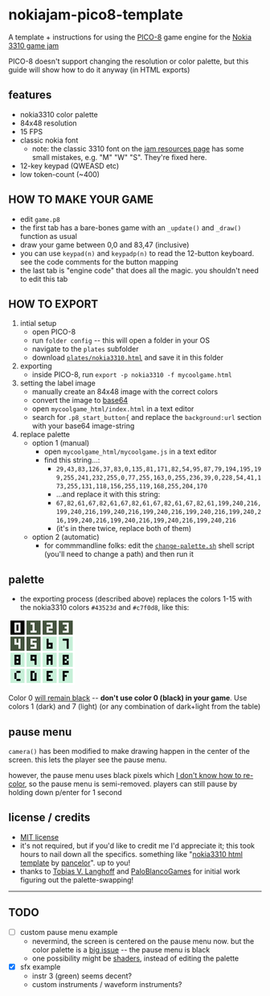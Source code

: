 # nokiajam-pico8-template

A template + instructions for using the [PICO-8](https://www.lexaloffle.com/pico-8.php) game engine for the [Nokia 3310 game jam](https://itch.io/jam/nokiajam3)

PICO-8 doesn't support changing the resolution or color palette, but this guide will show how to do it anyway (in HTML exports)

## features
- nokia3310 color palette
- 84x48 resolution 
- 15 FPS
- classic nokia font
  - note: the classic 3310 font on the [jam resources page](https://phillipp.itch.io/nokiajamresources) has some small mistakes, e.g. "M" "W" "S". They're fixed here.
- 12-key keypad (QWEASD etc)
- low token-count (~400)

## HOW TO MAKE YOUR GAME
- edit `game.p8`
- the first tab has a bare-bones game with an `_update()` and `_draw()` function as usual
- draw your game between 0,0 and 83,47 (inclusive)
- you can use `keypad(n)` and `keypadp(n)` to read the 12-button keyboard. see the code comments for the button mapping
- the last tab is "engine code" that does all the magic. you shouldn't need to edit this tab

## HOW TO EXPORT
1. intial setup 
    - open PICO-8
    - run `folder config` -- this will open a folder in your OS
    - navigate to the `plates` subfolder
    - download [`plates/nokia3310.html`](./plates/nokia3310.html) and save it in this folder
2. exporting
    - inside PICO-8, run `export -p nokia3310 -f mycoolgame.html`
3. setting the label image
    - manually create an 84x48 image with the correct colors
    - convert the image to [base64](https://elmah.io/tools/base64-image-encoder/)
    - open `mycoolgame_html/index.html` in a text editor
    - search for `.p8_start_button{` and replace the `background:url` section with your base64 image-string
4. replace palette
    - option 1 (manual)
        - open `mycoolgame_html/mycoolgame.js` in a text editor
        - find this string...:
            - `29,43,83,126,37,83,0,135,81,171,82,54,95,87,79,194,195,199,255,241,232,255,0,77,255,163,0,255,236,39,0,228,54,41,173,255,131,118,156,255,119,168,255,204,170`
            - ...and replace it with this string:
            - `67,82,61,67,82,61,67,82,61,67,82,61,67,82,61,199,240,216,199,240,216,199,240,216,199,240,216,199,240,216,199,240,216,199,240,216,199,240,216,199,240,216,199,240,216`
            - (it's in there twice, replace both of them)
    - option 2 (automatic)
        - for commmandline folks: edit the [`change-palette.sh`](./change-palette.sh) shell script (you'll need to change a path) and then run it

## palette
- the exporting process (described above) replaces the colors 1-15 with the nokia3310 colors `#43523d` and `#c7f0d8`, like this:

![color palette; 0 is black, 1-5 are dark green, 6-15 are light green](./palette.png)

Color 0 [will remain black](https://github.com/pancelor/nokiajam-pico8-template/issues/2) -- **don't use color 0 (black) in your game**. Use colors 1 (dark) and 7 (light) (or any combination of dark+light from the table)

## pause menu
`camera()` has been modified to make drawing happen in the center of the screen. this lets the player see the pause menu.

however, the pause menu uses black pixels which [I don't know how to re-color](https://github.com/pancelor/nokiajam-pico8-template/issues/2), so the pause menu is semi-removed. players can still pause by holding down p/enter for 1 second

## license / credits
- [MIT license](./MIT)
- it's not required, but if you'd like to credit me I'd appreciate it; this took hours to nail down all the specifics. something like "[nokia3310 html template](https://github.com/pancelor/nokiajam-pico8-template) by [pancelor](https://pancelor.com/)". up to you!
- thanks to [Tobias V. Langhoff](https://itch.io/profile/tobiasvl) and [PaloBlancoGames](https://itch.io/profile/paloblancogames) for initial work figuring out the palette-swapping!

---

## TODO
- [ ] custom pause menu example
    - nevermind, the screen is centered on the pause menu now. but the color palette is a [big issue](https://github.com/pancelor/nokiajam-pico8-template/issues/2) -- the pause menu is black
    - one possibility might be [shaders](https://stackoverflow.com/questions/34443968/how-can-i-apply-a-pixel-shader-to-a-canvas-element), instead of editing the palette
- [x] sfx example
    - instr 3 (green) seems decent?
    - custom instruments / waveform instruments?
